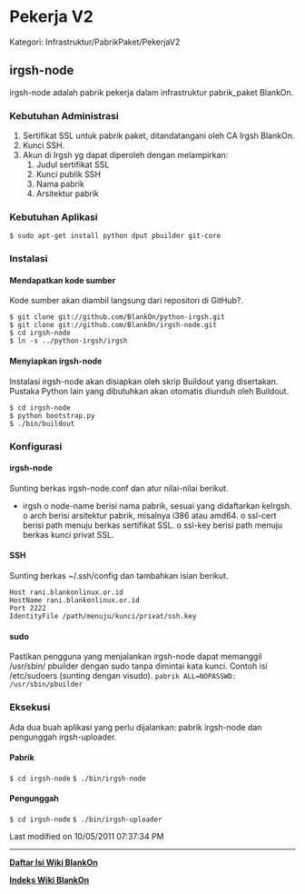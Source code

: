 # Pekerja V2
Kategori: Infrastruktur/PabrikPaket/PekerjaV2

## irgsh-node
irgsh-node adalah pabrik pekerja dalam infrastruktur ​pabrik_paket BlankOn.

### Kebutuhan Administrasi
   1. Sertifikat SSL untuk pabrik paket, ditandatangani oleh CA Irgsh BlankOn.
   2. Kunci SSH.
   3. Akun di ​Irgsh yg dapat diperoleh dengan melampirkan:
         1. Judul sertifikat SSL
         2. Kunci publik SSH
         3. Nama pabrik
         4. Arsitektur pabrik

### Kebutuhan Aplikasi
`$ sudo apt-get install python dput pbuilder git-core`

### Instalasi
#### Mendapatkan kode sumber
Kode sumber akan diambil langsung dari repositori di GitHub?.

```
$ git clone git://github.com/BlankOn/python-irgsh.git
$ git clone git://github.com/BlankOn/irgsh-node.git
$ cd irgsh-node
$ ln -s ../python-irgsh/irgsh
```

#### Menyiapkan irgsh-node
Instalasi irgsh-node akan disiapkan oleh skrip ​Buildout yang disertakan.
Pustaka Python lain yang dibutuhkan akan otomatis diunduh oleh Buildout.

```
$ cd irgsh-node
$ python bootstrap.py
$ ./bin/buildout
```

### Konfigurasi
#### irgsh-node
Sunting berkas irgsh-node.conf dan atur nilai-nilai berikut.
  * irgsh
          o node-name berisi nama pabrik, sesuai yang didaftarkan ke ​Irgsh.
          o arch berisi arsitektur pabrik, misalnya i386 atau amd64.
          o ssl-cert berisi path menuju berkas sertifikat SSL.
          o ssl-key berisi path menuju berkas kunci privat SSL.

#### SSH
Sunting berkas ~/.ssh/config dan tambahkan isian berikut.
```
Host rani.blankonlinux.or.id
HostName rani.blankonlinux.or.id
Port 2222
IdentityFile /path/menuju/kunci/privat/ssh.key
```
#### sudo
Pastikan pengguna yang menjalankan irgsh-node dapat memanggil /usr/sbin/
pbuilder dengan sudo tanpa dimintai kata kunci. Contoh isi /etc/sudoers
(sunting dengan visudo).
`pabrik ALL=NOPASSWD: /usr/sbin/pbuilder`

### Eksekusi
Ada dua buah aplikasi yang perlu dijalankan: pabrik irgsh-node dan pengunggah
irgsh-uploader.

#### Pabrik
`$ cd irgsh-node`
`$ ./bin/irgsh-node`

#### Pengunggah
`$ cd irgsh-node`
`$ ./bin/irgsh-uploader`

Last modified on 10/05/2011 07:37:34 PM

---
[**Daftar Isi Wiki BlankOn**](/DaftarIsi/README.md)
 
[**Indeks Wiki BlankOn**](/Indeks.md)
